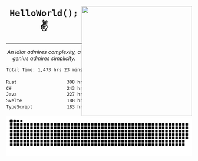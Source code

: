 <div text-align="center">
    <img src="https://i.imgur.com/h1q15Kt.gife" align="right" width="299" height="299">
    <h1 align="center"><code>HelloWorld();</code> ✌️</h1>
    <hr>
    <p align="center"><i>An idiot admires complexity, a genius admires simplicity.</i></p>
</div>

<!--START_SECTION:waka-->

```txt
Total Time: 1,473 hrs 23 mins

Rust                   308 hrs 22 mins █████░░░░░░░░░░░░░░░░░░░░   19.61 %
C#                     243 hrs 13 mins ████░░░░░░░░░░░░░░░░░░░░░   15.47 %
Java                   227 hrs 56 mins ███▓░░░░░░░░░░░░░░░░░░░░░   14.49 %
Svelte                 188 hrs 10 mins ███░░░░░░░░░░░░░░░░░░░░░░   11.97 %
TypeScript             183 hrs 8 mins  ███░░░░░░░░░░░░░░░░░░░░░░   11.65 %
```

<!--END_SECTION:waka-->

<picture>
  <source media="(prefers-color-scheme: dark)" srcset="https://raw.githubusercontent.com/Somfic/Somfic/main/github-contribution-grid-snake-dark.svg">
  <source media="(prefers-color-scheme: light)" srcset="https://raw.githubusercontent.com/Somfic/Somfic/main/github-contribution-grid-snake.svg">
  <img alt="github contribution grid snake animation" src="https://raw.githubusercontent.com/Somfic/Somfic/main/github-contribution-grid-snake.svg">
</picture>
